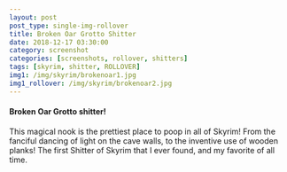```yaml
---
layout: post
post_type: single-img-rollover
title: Broken Oar Grotto Shitter
date: 2018-12-17 03:30:00
category: screenshot
categories: [screenshots, rollover, shitters]
tags: [skyrim, shitter, ROLLOVER]
img1: /img/skyrim/brokenoar1.jpg
img1_rollover: /img/skyrim/brokenoar2.jpg
---
```

#### Broken Oar Grotto shitter!

This magical nook is the prettiest place to poop in all of Skyrim! From the fanciful dancing of light on the cave walls, to the inventive use of wooden planks! The first Shitter of Skyrim that I ever found, and my favorite of all time.
